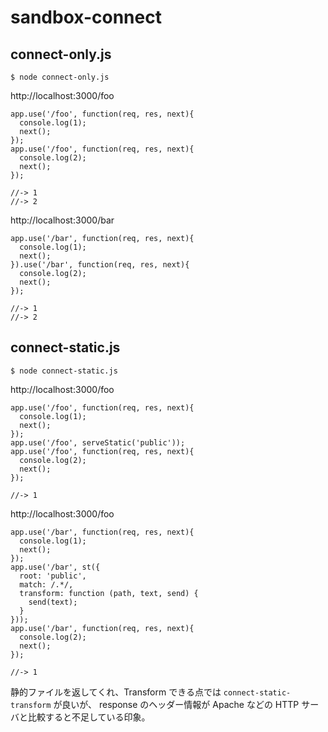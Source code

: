 # sandbox-connect

## connect-only.js

```
$ node connect-only.js
```

http://localhost:3000/foo

```
app.use('/foo', function(req, res, next){
  console.log(1);
  next();
});
app.use('/foo', function(req, res, next){
  console.log(2);
  next();
});

//-> 1
//-> 2
```

http://localhost:3000/bar

```
app.use('/bar', function(req, res, next){
  console.log(1);
  next();
}).use('/bar', function(req, res, next){
  console.log(2);
  next();
});

//-> 1
//-> 2
```

## connect-static.js

```
$ node connect-static.js
```

http://localhost:3000/foo

```
app.use('/foo', function(req, res, next){
  console.log(1);
  next();
});
app.use('/foo', serveStatic('public'));
app.use('/foo', function(req, res, next){
  console.log(2);
  next();
});

//-> 1
```


http://localhost:3000/foo

```
app.use('/bar', function(req, res, next){
  console.log(1);
  next();
});
app.use('/bar', st({
  root: 'public',
  match: /.*/,
  transform: function (path, text, send) {
    send(text);
  }
}));
app.use('/bar', function(req, res, next){
  console.log(2);
  next();
});

//-> 1
```

静的ファイルを返してくれ、Transform できる点では `connect-static-transform` が良いが、
response のヘッダー情報が Apache などの HTTP サーバと比較すると不足している印象。

